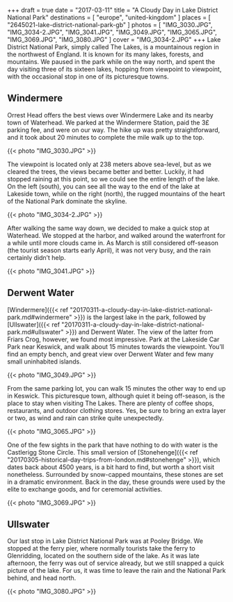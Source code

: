 +++
draft   = true
date    = "2017-03-11"
title   = "A Cloudy Day in Lake District National Park"
destinations = [ "europe", "united-kingdom" ]
places = [ "2645021-lake-district-national-park-gb" ]
photos = [
  "IMG_3030.JPG", "IMG_3034-2.JPG", "IMG_3041.JPG", "IMG_3049.JPG", "IMG_3065.JPG",
  "IMG_3069.JPG", "IMG_3080.JPG"
]
cover = "IMG_3034-2.JPG"
+++
Lake District National Park, simply called The Lakes, is a mountainous region in the northwest of England. It is known for its many lakes, forests, and mountains. We paused in the park while on the way north, and spent the day visiting three of its sixteen lakes, hopping from viewpoint to viewpoint, with the occasional stop in one of its picturesque towns.
<!--more-->
## Windermere
Orrest Head offers the best views over Windermere Lake and its nearby town of Waterhead. We parked at the Windermere Station, paid the 3£ parking fee, and were on our way. The hike up was pretty straightforward, and it took about 20 minutes to complete the mile walk up to the top.

{{< photo "IMG_3030.JPG" >}}

The viewpoint is located only at 238 meters above sea-level, but as we cleared the trees, the views became better and better. Luckily, it had stopped raining at this point, so we could see the entire length of the lake. On the left (south), you can see all the way to the end of the lake at Lakeside town, while on the right (north), the rugged mountains of the heart of the National Park dominate the skyline.

{{< photo "IMG_3034-2.JPG" >}}

After walking the same way down, we decided to make a quick stop at Waterhead. We stopped at the harbor, and walked around the waterfront for a while until more clouds came in. As March is still considered off-season (the tourist season starts early April), it was not very busy, and the rain certainly didn’t help.

{{< photo "IMG_3041.JPG" >}}

## Derwent Water
[Windermere]({{< ref "20170311-a-cloudy-day-in-lake-district-national-park.md#windermere" >}}) is the largest lake in the park, followed by [Ullswater]({{< ref "20170311-a-cloudy-day-in-lake-district-national-park.md#ullswater" >}}) and Derwent Water. The view of the latter from Friars Crog, however, we found most impressive. Park at the Lakeside Car Park near Keswick, and walk about 15 minutes towards the viewpoint. You’ll find an empty bench, and great view over Derwent Water and few many small uninhabited islands.

{{< photo "IMG_3049.JPG" >}}

From the same parking lot, you can walk 15 minutes the other way to end up in Keswick. This picturesque town, although quiet it being off-season, is the place to stay when visiting The Lakes. There are plenty of coffee shops, restaurants, and outdoor clothing stores. Yes, be sure to bring an extra layer or two, as wind and rain can strike quite unexpectedly.

{{< photo "IMG_3065.JPG" >}}

One of the few sights in the park that have nothing to do with water is the Castlerigg Stone Circle. This small version of [Stonehenge]({{< ref "20170305-historical-day-trips-from-london.md#stonehenge" >}}), which dates back about 4500 years, is a bit hard to find, but worth a short visit nonetheless. Surrounded by snow-capped mountains, these stones are set in a dramatic environment. Back in the day, these grounds were used by the elite to exchange goods, and for ceremonial activities.

{{< photo "IMG_3069.JPG" >}}

## Ullswater
Our last stop in Lake District National Park was at Pooley Bridge. We stopped at the ferry pier, where normally tourists take the ferry to Glenridding, located on the southern side of the lake. As it was late afternoon, the ferry was out of service already, but we still snapped a quick picture of the lake. For us, it was time to leave the rain and the National Park behind, and head north.

{{< photo "IMG_3080.JPG" >}}